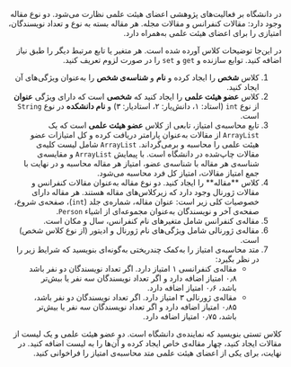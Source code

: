 <p dir="rtl">در دانشگاه بر فعالیت‌های پژوهشی اعضای هیئت علمی نظارت می‌شود. دو نوع مقاله وجود دارد: مقالات کنفرانس و مقالات مجله. هر مقاله بسته به نوع و تعداد نویسندگان، امتیازی را برای اعضای هیئت علمی به‌همراه دارد.</p>

<p dir="rtl">در این‌جا توضیحات کلاس آورده شده است. هر متغیر یا تابع مرتبط دیگر را طبق نیاز اضافه کنید. توابع سازنده و <code>get</code> و <code>set</code> را در صورت لزوم تعریف کنید.</p>

<ol dir="rtl">
    <li>کلاس <b>شخص</b> را ایجاد کرده و <b>نام</b> و <b>شناسه‌ی شخص</b> را به‌عنوان ویژگی‌های آن ایجاد کنید.</li>
    <li>کلاس <b>عضو هیئت علمی</b> را ایجاد کنید که <b>شخصی</b> است که دارای ویژگی <b>عنوان</b> از نوع <code>int</code> (استاد: ۱، دانش‌یار: ۲، استادیار: ۳) و <b>نام دانشکده</b> در نوع <code>String</code> است.</li>
    <li>تابع محاسبه‌ی امتیاز، تابعی از کلاس <b>عضو هیئت علمی</b> است که یک <code>ArrayList</code> از مقالات به‌عنوان پارامتر دریافت کرده و کل امتیازات عضو هیئت علمی را محاسبه و برمی‌گرداند. <code>ArrayList</code> شامل لیست کلیه‌ی مقالات چاپ‌شده در دانشگاه است. با پیمایش <code>ArrayList</code> و مقایسه‌ی شناسه‌ی هر مقاله با شناسه‌ی عضو، امتیاز هر مقاله محاسبه و در نهایت با جمع امتیاز مقالات، امتیاز کل فرد محاسبه می‌شود.</li>
    <li>کلاس **مقاله** را ایجاد کنید. دو نوع مقاله به‌عنوان مقالات کنفرانس و مقالات ژورنال وجود دارد که زیرکلاس‌های مقاله هستند. هر مقاله دارای خصوصیات کلی زیر است: عنوان مقاله، شماره‌ی جلد (<code>int</code>)، صفحه‌ی شروع، صفحه‌ی آخر و نویسندگان به‌عنوان مجموعه‌ای از اشیاء <code>Person</code>.</li>
    <li>مقاله‌ی کنفرانس شامل متغیرهای نام کنفرانس، سال و مکان است.</li>
    <li>مقاله‌ی ژورنالی شامل ویژگی‌های نام ژورنال و ادیتور (از نوع کلاس شخص) است.</li>
    <li>
        متد محاسبه‌ی امتیاز را به‌کمک چندریختی به‌گونه‌ای بنویسید که شرایط زیر را در نظر بگیرد:
        <br>
        <ul dir="rtl">
            <li>مقاله‌ی کنفرانسی ۱ امتیاز دارد. اگر تعداد نویسندگان دو نفر باشد ۰٫۸ امتیاز اضافه دارد و اگر تعداد نویسندگان سه نفر یا بیش‌تر باشد، ۰٫۶ امتیاز اضافه دارد.</li>
            <li>مقاله‌ی ژورنالی ۳ امتیاز دارد. اگر تعداد نویسندگان دو نفر باشد، ۰٫۸۵ امتیاز اضافه دارد و اگر تعداد نویسندگان سه نفر یا بیش‌تر باشد، ۰٫۷۵ امتیاز اضافه دارد.</li>
        </ul>
    </li>
</ol>

<p dir="rtl">کلاس تستی بنویسید که نماینده‌ی دانشگاه است. دو عضو هیئت علمی و یک لیست از مقالات ایجاد کنید، چهار مقاله‌ی خاص ایجاد کرده و آن‌ها را به لیست اضافه کنید. در نهایت، برای یکی از اعضای هیئت علمی متد محاسبه‌ی امتیاز را فراخوانی کنید.</p>
